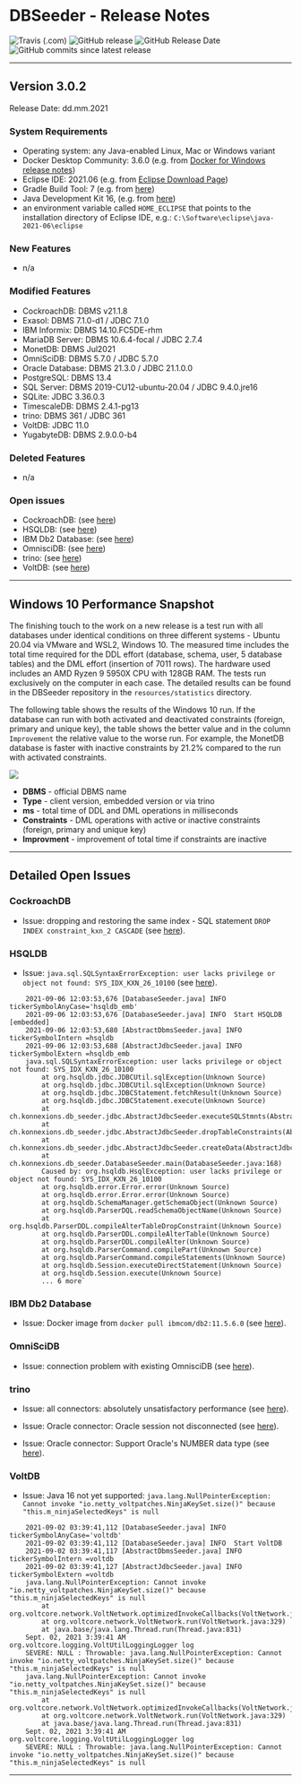 # DBSeeder - Release Notes

![Travis (.com)](https://img.shields.io/travis/com/KonnexionsGmbH/db_seeder.svg?branch=master)
![GitHub release](https://img.shields.io/github/release/KonnexionsGmbH/db_seeder.svg)
![GitHub Release Date](https://img.shields.io/github/release-date/KonnexionsGmbH/db_seeder.svg)
![GitHub commits since latest release](https://img.shields.io/github/commits-since/KonnexionsGmbH/db_seeder/3.0.2.svg)

----

## Version 3.0.2

Release Date: dd.mm.2021

### System Requirements

- Operating system: any Java-enabled Linux, Mac or Windows variant
- Docker Desktop Community: 3.6.0 (e.g. from [Docker for Windows release notes](https://docs.docker.com/docker-for-windows/release-notes))
- Eclipse IDE: 2021.06 (e.g. from [Eclipse Download Page](https://www.eclipse.org/downloads))
- Gradle Build Tool: 7 (e.g. from [here](https://gradle.org/releases))
- Java Development Kit 16, (e.g. from [here](https://jdk.java.net/java-se-ri/16))
- an environment variable called `HOME_ECLIPSE` that points to the installation directory of Eclipse IDE, e.g.: `C:\Software\eclipse\java-2021-06\eclipse`

### New Features

- n/a

### Modified Features

- CockroachDB: DBMS v21.1.8
- Exasol: DBMS 7.1.0-d1 / JDBC 7.1.0
- IBM Informix: DBMS 14.10.FC5DE-rhm
- MariaDB Server: DBMS 10.6.4-focal / JDBC 2.7.4
- MonetDB: DBMS Jul2021
- OmniSciDB: DBMS 5.7.0 / JDBC 5.7.0
- Oracle Database: DBMS 21.3.0 / JDBC 21.1.0.0
- PostgreSQL: DBMS 13.4
- SQL Server: DBMS 2019-CU12-ubuntu-20.04 / JDBC 9.4.0.jre16
- SQLite: JDBC 3.36.0.3
- TimescaleDB: DBMS 2.4.1-pg13
- trino: DBMS 361 / JDBC 361
- VoltDB: JDBC 11.0
- YugabyteDB: DBMS 2.9.0.0-b4

### Deleted Features

- n/a

### Open issues

- CockroachDB: (see [here](#issues_cockroach))
- HSQLDB: (see [here](#issues_hsqldb))
- IBM Db2 Database: (see [here](#issues_ibmdb2))
- OmnisciDB: (see [here](#issues_omnisci))
- trino: (see [here](#issues_trino))
- VoltDB: (see [here](#issues_voltdb))

----

## Windows 10 Performance Snapshot

The finishing touch to the work on a new release is a test run with all databases under identical conditions on three different systems - Ubuntu 20.04 via VMware and WSL2, Windows 10. 
The measured time includes the total time required for the DDL effort (database, schema, user, 5 database tables) and the DML effort (insertion of 7011 rows). 
The hardware used includes an AMD Ryzen 9 5950X CPU with 128GB RAM. 
The tests run exclusively on the computer in each case. 
The detailed results can be found in the DBSeeder repository in the `resources/statistics` directory.

The following table shows the results of the Windows 10 run. 
If the database can run with both activated and deactivated constraints (foreign, primary and unique key), the table shows the better value and in the column `Improvement` the relative value to the worse run. 
For example, the MonetDB database is faster with inactive constraints by 21.2% compared to the run with activated constraints.

![](resources/.README_images/Perf_Snap_3.0.2_win10.png)

- **DBMS** - official DBMS name
- **Type** - client version, embedded version or via trino
- **ms** - total time of DDL and DML operations in milliseconds
- **Constraints** - DML operations with active or inactive constraints (foreign, primary and unique key)
- **Improvment** - improvement of total time if constraints are inactive 

----

## Detailed Open Issues

### <a name="issues_cockroach"></a> CockroachDB

- Issue: dropping and restoring the same index - SQL statement `DROP INDEX constraint_kxn_2 CASCADE` (see [here](https://github.com/cockroachdb/cockroach/issues/42844)).

### <a name="issues_hsqldb"></a> HSQLDB

- Issue: `java.sql.SQLSyntaxErrorException: user lacks privilege or object not found: SYS_IDX_KXN_26_10100` (see [here](https://stackoverflow.com/questions/46362160/error-java-sql-sqlsyntaxerrorexception-user-lacks-privilege-or-object-not-foun)).
```
    2021-09-06 12:03:53,676 [DatabaseSeeder.java] INFO  tickerSymbolAnyCase='hsqldb_emb'
    2021-09-06 12:03:53,676 [DatabaseSeeder.java] INFO  Start HSQLDB [embedded]
    2021-09-06 12:03:53,680 [AbstractDbmsSeeder.java] INFO  tickerSymbolIntern =hsqldb
    2021-09-06 12:03:53,688 [AbstractJdbcSeeder.java] INFO  tickerSymbolExtern =hsqldb_emb
    java.sql.SQLSyntaxErrorException: user lacks privilege or object not found: SYS_IDX_KXN_26_10100
        at org.hsqldb.jdbc.JDBCUtil.sqlException(Unknown Source)
        at org.hsqldb.jdbc.JDBCUtil.sqlException(Unknown Source)
        at org.hsqldb.jdbc.JDBCStatement.fetchResult(Unknown Source)
        at org.hsqldb.jdbc.JDBCStatement.execute(Unknown Source)
        at ch.konnexions.db_seeder.jdbc.AbstractJdbcSeeder.executeSQLStmnts(AbstractJdbcSeeder.java:1351)
        at ch.konnexions.db_seeder.jdbc.AbstractJdbcSeeder.dropTableConstraints(AbstractJdbcSeeder.java:1220)
        at ch.konnexions.db_seeder.jdbc.AbstractJdbcSeeder.createData(AbstractJdbcSeeder.java:420)
        at ch.konnexions.db_seeder.DatabaseSeeder.main(DatabaseSeeder.java:168)
        Caused by: org.hsqldb.HsqlException: user lacks privilege or object not found: SYS_IDX_KXN_26_10100
        at org.hsqldb.error.Error.error(Unknown Source)
        at org.hsqldb.error.Error.error(Unknown Source)
        at org.hsqldb.SchemaManager.getSchemaObject(Unknown Source)
        at org.hsqldb.ParserDQL.readSchemaObjectName(Unknown Source)
        at org.hsqldb.ParserDDL.compileAlterTableDropConstraint(Unknown Source)
        at org.hsqldb.ParserDDL.compileAlterTable(Unknown Source)
        at org.hsqldb.ParserDDL.compileAlter(Unknown Source)
        at org.hsqldb.ParserCommand.compilePart(Unknown Source)
        at org.hsqldb.ParserCommand.compileStatements(Unknown Source)
        at org.hsqldb.Session.executeDirectStatement(Unknown Source)
        at org.hsqldb.Session.execute(Unknown Source)
        ... 6 more`
```

### <a name="issues_ibmdb2"></a> IBM Db2 Database

- Issue: Docker image from `docker pull ibmcom/db2:11.5.6.0` (see [here](https://www.tek-tips.com/viewthread.cfm?qid=1811168)).

### <a name="issues_omnisci"></a> OmniSciDB

- Issue: connection problem with existing OmnisciDB (see [here](https://github.com/omnisci/omniscidb/issues/668)).

### <a name="issues_trino"></a> trino

- Issue: all connectors: absolutely unsatisfactory performance (see [here](https://github.com/trinodb/trino/issues/5681)).
    
- Issue: Oracle connector: Oracle session not disconnected (see [here](https://github.com/trinodb/trino/issues/5648)).
    
- Issue: Oracle connector: Support Oracle's NUMBER data type (see [here](https://github.com/trinodb/trino/issues/2274)).

### <a name="issues_voltdb"></a> VoltDB

- Issue: Java 16 not yet supported: `java.lang.NullPointerException: Cannot invoke "io.netty_voltpatches.NinjaKeySet.size()" because "this.m_ninjaSelectedKeys" is null`
```
    2021-09-02 03:39:41,112 [DatabaseSeeder.java] INFO  tickerSymbolAnyCase='voltdb'
    2021-09-02 03:39:41,112 [DatabaseSeeder.java] INFO  Start VoltDB
    2021-09-02 03:39:41,117 [AbstractDbmsSeeder.java] INFO  tickerSymbolIntern =voltdb
    2021-09-02 03:39:41,127 [AbstractJdbcSeeder.java] INFO  tickerSymbolExtern =voltdb
    java.lang.NullPointerException: Cannot invoke "io.netty_voltpatches.NinjaKeySet.size()" because "this.m_ninjaSelectedKeys" is null
	    at org.voltcore.network.VoltNetwork.optimizedInvokeCallbacks(VoltNetwork.java:478)
	    at org.voltcore.network.VoltNetwork.run(VoltNetwork.java:329)
	    at java.base/java.lang.Thread.run(Thread.java:831)
    Sept. 02, 2021 3:39:41 AM org.voltcore.logging.VoltUtilLoggingLogger log
    SEVERE: NULL : Throwable: java.lang.NullPointerException: Cannot invoke "io.netty_voltpatches.NinjaKeySet.size()" because "this.m_ninjaSelectedKeys" is null
    java.lang.NullPointerException: Cannot invoke "io.netty_voltpatches.NinjaKeySet.size()" because "this.m_ninjaSelectedKeys" is null
	    at org.voltcore.network.VoltNetwork.optimizedInvokeCallbacks(VoltNetwork.java:478)
	    at org.voltcore.network.VoltNetwork.run(VoltNetwork.java:329)
	    at java.base/java.lang.Thread.run(Thread.java:831)
    Sept. 02, 2021 3:39:41 AM org.voltcore.logging.VoltUtilLoggingLogger log
    SEVERE: NULL : Throwable: java.lang.NullPointerException: Cannot invoke "io.netty_voltpatches.NinjaKeySet.size()" because "this.m_ninjaSelectedKeys" is null
```
    
----------

